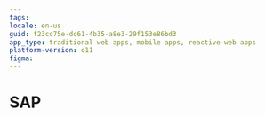 ```yaml
---
tags: 
locale: en-us
guid: f23cc75e-dc61-4b35-a8e3-29f153e86bd3
app_type: traditional web apps, mobile apps, reactive web apps
platform-version: o11
figma:
---
```


# SAP
